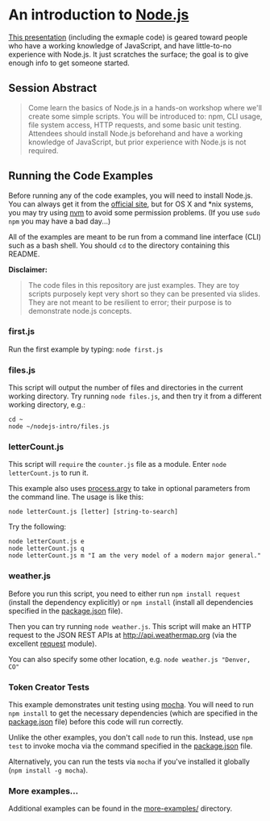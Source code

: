 # An introduction to [Node.js](http://nodejs.org/)

[This presentation](https://docs.google.com/presentation/d/1lGXFIljvgNL8TK0xmTkCiovHVNxkJJ8RmmyTio8R09k/edit?usp=sharing)
(including the exmaple code) is geared toward people who have a working knowledge of JavaScript,
and have little-to-no experience with Node.js.
It just scratches the surface; the goal is to give enough info to get someone started.


## Session Abstract

> Come learn the basics of Node.js in a hands-on workshop where we'll create some simple scripts.
> You will be introduced to: npm, CLI usage, file system access, HTTP requests, and some basic unit testing.
> Attendees should install Node.js beforehand and have a working knowledge of JavaScript, but prior experience with Node.js is not required.


## Running the Code Examples

Before running any of the code examples, you will need to install Node.js.
You can always get it from the [official site](http://nodejs.org),
but for OS X and *nix systems, you may try using
[nvm](https://github.com/creationix/nvm) to avoid some permission problems.
(If you use `sudo npm` you may have a bad day...)

All of the examples are meant to be run from a command line interface (CLI) such as a bash shell.
You should `cd` to the directory containing this README.

**Disclaimer:**
> The code files in this repository are just examples.
> They are toy scripts purposely kept very short so they can be presented via slides.
> They are not meant to be resilient to error; their purpose is to demonstrate node.js concepts. 


### first.js

Run the first example by typing: `node first.js`


### files.js

This script will output the number of files and directories in the current working directory.
Try running `node files.js`, and then try it from a different working directory, e.g.:

```
cd ~
node ~/nodejs-intro/files.js
```


### letterCount.js

This script will `require` the `counter.js` file as a module.
Enter `node letterCount.js` to run it.

This example also uses [process.argv](http://nodejs.org/api/process.html#process_process_argv)
to take in optional parameters from the command line.
The usage is like this:

```
node letterCount.js [letter] [string-to-search]
```

Try the following:

```
node letterCount.js e
node letterCount.js q
node letterCount.js m "I am the very model of a modern major general."
```


### weather.js

Before you run this script, you need to either run
`npm install request` (install the dependency explicitly)
or `npm install` (install all dependencies specified in the [package.json](./package.json) file).

Then you can try running `node weather.js`.
This script will make an HTTP request to the JSON REST APIs at http://api.weathermap.org
(via the excellent [request](https://github.com/request/request) module).

You can also specify some other location, e.g. `node weather.js "Denver, CO"`


### Token Creator Tests

This example demonstrates unit testing using [mocha](http://mochajs.org/).
You will need to run `npm install` to get the necessary dependencies
(which are specified in the [package.json](./package.json) file)
before this code will run correctly.

Unlike the other examples, you don't call `node` to run this.
Instead, use `npm test` to invoke mocha via the command specified in the
[package.json](./package.json) file.

Alternatively, you can run the tests via `mocha`
if you've installed it globally (`npm install -g mocha`).


### More examples...

Additional examples can be found in the [more-examples/](./more-examples/) directory.
